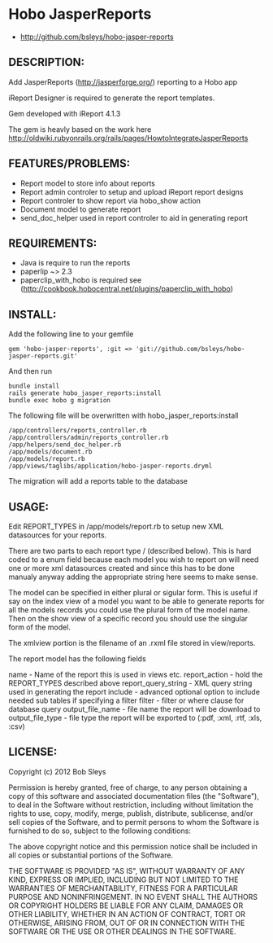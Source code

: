 # Hobo JasperReports

* http://github.com/bsleys/hobo-jasper-reports

## DESCRIPTION:

Add JasperReports (http://jasperforge.org/) reporting to a Hobo app

iReport Designer is required to generate the report templates.

Gem developed with iReport 4.1.3

The gem is heavly based on the work here http://oldwiki.rubyonrails.org/rails/pages/HowtoIntegrateJasperReports

## FEATURES/PROBLEMS:

 * Report model to store info about reports
 * Report admin controler to setup and upload iReport report designs
 * Report controler to show report via hobo_show action
 * Document model to generate report
 * send_doc_helper used in report controler to aid in generating report  

## REQUIREMENTS:

 * Java is require to run the reports
 * paperlip ~> 2.3
 * paperclip_with_hobo is required see (http://cookbook.hobocentral.net/plugins/paperclip_with_hobo)

## INSTALL:

Add the following line to your gemfile

    gem 'hobo-jasper-reports', :git => 'git://github.com/bsleys/hobo-jasper-reports.git'
  
And then run
   
    bundle install
    rails generate hobo_jasper_reports:install
    bundle exec hobo g migration
  
The following file will be overwritten with hobo_jasper_reports:install

	/app/controllers/reports_controller.rb
	/app/controllers/admin/reports_controller.rb
	/app/helpers/send_doc_helper.rb
	/app/models/document.rb
	/app/models/report.rb
	/app/views/taglibs/application/hobo-jasper-reports.dryml

The migration will add a reports table to the database

## USAGE:

Edit REPORT_TYPES in /app/models/report.rb to setup new XML datasources for your reports.

There are two parts to each report type <model>/<xmlview> (described below).  This is hard coded to a enum field because
each model you wish to report on will need one or more xml datasources created and since this has to be done manualy
anyway adding the appropriate string here seems to make sense.

The model can be specified in either plural or sigular form.  This is useful if say on the index view of a model
you want to be able to generate reports for all the models records you could use the plural form of the model name.
Then on the show view of a specific record you should use the singular form of the model.

The xmlview portion is the filename of an .rxml file stored in view/reports.

The report model has the following fields

name - Name of the report this is used in views etc.
report_action - hold the REPORT_TYPES described above
report_query_string - XML query string used in generating the report
include - advanced optional option to include needed sub tables if specifying a filter
filter - filter or where clause for database query
output_file_name - file name the report will be download to
output_file_type - file type the report will be exported to (:pdf, :xml, :rtf, :xls, :csv)

## LICENSE:

Copyright (c) 2012 Bob Sleys

Permission is hereby granted, free of charge, to any person
obtaining a copy of this software and associated documentation
files (the "Software"), to deal in the Software without
restriction, including without limitation the rights to use,
copy, modify, merge, publish, distribute, sublicense, and/or sell
copies of the Software, and to permit persons to whom the
Software is furnished to do so, subject to the following
conditions:

The above copyright notice and this permission notice shall be
included in all copies or substantial portions of the Software.

THE SOFTWARE IS PROVIDED "AS IS", WITHOUT WARRANTY OF ANY KIND,
EXPRESS OR IMPLIED, INCLUDING BUT NOT LIMITED TO THE WARRANTIES
OF MERCHANTABILITY, FITNESS FOR A PARTICULAR PURPOSE AND
NONINFRINGEMENT. IN NO EVENT SHALL THE AUTHORS OR COPYRIGHT
HOLDERS BE LIABLE FOR ANY CLAIM, DAMAGES OR OTHER LIABILITY,
WHETHER IN AN ACTION OF CONTRACT, TORT OR OTHERWISE, ARISING
FROM, OUT OF OR IN CONNECTION WITH THE SOFTWARE OR THE USE OR
OTHER DEALINGS IN THE SOFTWARE.